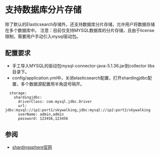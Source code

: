 # 支持数据库分片存储
除了默认的Elasticsearch存储外，还支持数据库分片存储，允许用户将数据存储在多个数据库中。
注意：目前仅支持MYSQL数据库的分片存储，且由于license限制，需要用户手动引入mysql驱动包。

## 配置要求
- 手工导入MYSQL的驱动包mysql-connector-java-5.1.36.jar到collector libs目录下。
- config/application.yml中，关闭elasticsearch配置，打开shardingjdbc配置，多个数据源配置用半角逗号隔开。
```
  storage:
    shardingjdbc:
      driverClass: com.mysql.jdbc.Driver
      url: jdbc:mysql://ip1:port1/skywalking,jdbc:mysql://ip2:port2/skywalking
      userName: admin,admin
      password: 123456,123456
```

## 参阅
- [shardingsphere官网](http://shardingsphere.io)

